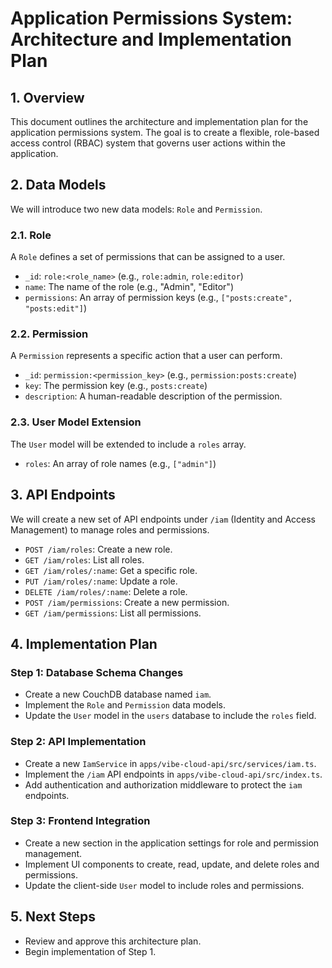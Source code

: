 # Application Permissions System: Architecture and Implementation Plan

## 1. Overview

This document outlines the architecture and implementation plan for the application permissions system. The goal is to create a flexible, role-based access control (RBAC) system that governs user actions within the application.

## 2. Data Models

We will introduce two new data models: `Role` and `Permission`.

### 2.1. Role

A `Role` defines a set of permissions that can be assigned to a user.

-   `_id`: `role:<role_name>` (e.g., `role:admin`, `role:editor`)
-   `name`: The name of the role (e.g., "Admin", "Editor")
-   `permissions`: An array of permission keys (e.g., `["posts:create", "posts:edit"]`)

### 2.2. Permission

A `Permission` represents a specific action that a user can perform.

-   `_id`: `permission:<permission_key>` (e.g., `permission:posts:create`)
-   `key`: The permission key (e.g., `posts:create`)
-   `description`: A human-readable description of the permission.

### 2.3. User Model Extension

The `User` model will be extended to include a `roles` array.

-   `roles`: An array of role names (e.g., `["admin"]`)

## 3. API Endpoints

We will create a new set of API endpoints under `/iam` (Identity and Access Management) to manage roles and permissions.

-   `POST /iam/roles`: Create a new role.
-   `GET /iam/roles`: List all roles.
-   `GET /iam/roles/:name`: Get a specific role.
-   `PUT /iam/roles/:name`: Update a role.
-   `DELETE /iam/roles/:name`: Delete a role.
-   `POST /iam/permissions`: Create a new permission.
-   `GET /iam/permissions`: List all permissions.

## 4. Implementation Plan

### Step 1: Database Schema Changes

-   Create a new CouchDB database named `iam`.
-   Implement the `Role` and `Permission` data models.
-   Update the `User` model in the `users` database to include the `roles` field.

### Step 2: API Implementation

-   Create a new `IamService` in `apps/vibe-cloud-api/src/services/iam.ts`.
-   Implement the `/iam` API endpoints in `apps/vibe-cloud-api/src/index.ts`.
-   Add authentication and authorization middleware to protect the `iam` endpoints.

### Step 3: Frontend Integration

-   Create a new section in the application settings for role and permission management.
-   Implement UI components to create, read, update, and delete roles and permissions.
-   Update the client-side `User` model to include roles and permissions.

## 5. Next Steps

-   Review and approve this architecture plan.
-   Begin implementation of Step 1.
